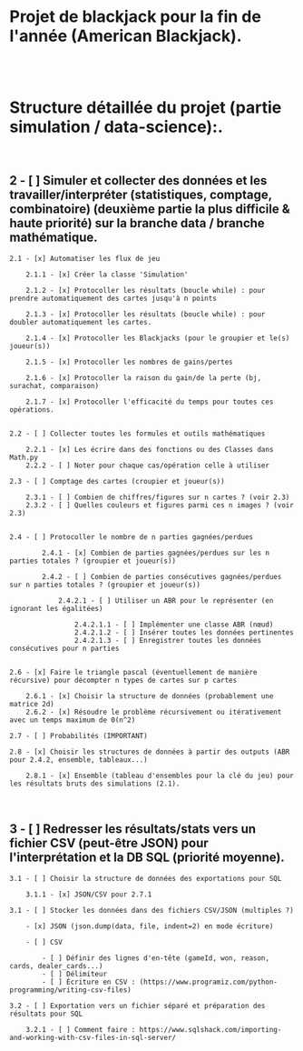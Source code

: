 # **Projet de blackjack pour la fin de l'année (American Blackjack)**.

<br><br>

# **Structure détaillée du projet (partie simulation / data-science):**.

<br>

## 2 - [ ] Simuler et collecter des données et les travailler/interpréter (statistiques, comptage, combinatoire) (deuxième partie la plus difficile & haute priorité) sur la branche data / branche mathématique.

    2.1 - [x] Automatiser les flux de jeu

        2.1.1 - [x] Créer la classe 'Simulation'

        2.1.2 - [x] Protocoller les résultats (boucle while) : pour prendre automatiquement des cartes jusqu'à n points

        2.1.3 - [x] Protocoller les résultats (boucle while) : pour doubler automatiquement les cartes.

        2.1.4 - [x] Protocoller les Blackjacks (pour le groupier et le(s) joueur(s))

        2.1.5 - [x] Protocoller les nombres de gains/pertes

        2.1.6 - [x] Protocoller la raison du gain/de la perte (bj, surachat, comparaison)

        2.1.7 - [x] Protocoller l'efficacité du temps pour toutes ces opérations.


    2.2 - [ ] Collecter toutes les formules et outils mathématiques

        2.2.1 - [x] Les écrire dans des fonctions ou des Classes dans Math.py
        2.2.2 - [ ] Noter pour chaque cas/opération celle à utiliser

    2.3 - [ ] Comptage des cartes (croupier et joueur(s))

        2.3.1 - [ ] Combien de chiffres/figures sur n cartes ? (voir 2.3)
        2.3.2 - [ ] Quelles couleurs et figures parmi ces n images ? (voir 2.3)


    2.4 - [ ] Protocoller le nombre de n parties gagnées/perdues

            2.4.1 - [x] Combien de parties gagnées/perdues sur les n parties totales ? (groupier et joueur(s))

            2.4.2 - [ ] Combien de parties consécutives gagnées/perdues sur n parties totales ? (groupier et joueur(s))

                2.4.2.1 - [ ] Utiliser un ABR pour le représenter (en ignorant les égalitées)

                    2.4.2.1.1 - [ ] Implémenter une classe ABR (nœud)
                    2.4.2.1.2 - [ ] Insérer toutes les données pertinentes
                    2.4.2.1.3 - [ ] Enregistrer toutes les données consécutives pour n parties


    2.6 - [x] Faire le triangle pascal (éventuellement de manière récursive) pour décompter n types de cartes sur p cartes

        2.6.1 - [x] Choisir la structure de données (probablement une matrice 2d)
        2.6.2 - [x] Résoudre le problème récursivement ou itérativement avec un temps maximum de 0(n^2)

    2.7 - [ ] Probabilités (IMPORTANT)

    2.8 - [x] Choisir les structures de données à partir des outputs (ABR pour 2.4.2, ensemble, tableaux...)

        2.8.1 - [x] Ensemble (tableau d'ensembles pour la clé du jeu) pour les résultats bruts des simulations (2.1).

<br>

## 3 - [ ] Redresser les résultats/stats vers un fichier CSV (peut-être JSON) pour l'interprétation et la DB SQL (priorité moyenne).

    3.1 - [ ] Choisir la structure de données des exportations pour SQL

        3.1.1 - [x] JSON/CSV pour 2.7.1

    3.1 - [ ] Stocker les données dans des fichiers CSV/JSON (multiples ?)

        - [x] JSON (json.dump(data, file, indent=2) en mode écriture)

        - [ ] CSV

            - [ ] Définir des lignes d'en-tête (gameId, won, reason, cards, dealer_cards...)
            - [ ] Délimiteur
            - [ ] Écriture en CSV : (https://www.programiz.com/python-programming/writing-csv-files)

    3.2 - [ ] Exportation vers un fichier séparé et préparation des résultats pour SQL

        3.2.1 - [ ] Comment faire : https://www.sqlshack.com/importing-and-working-with-csv-files-in-sql-server/

<br>
